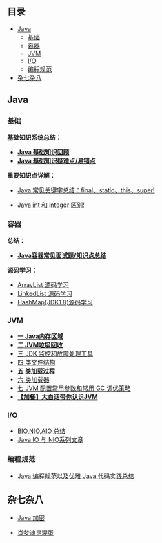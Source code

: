 
## 目录

- [Java](#java)
    - [基础](#基础)
    - [容器](#容器)
    - [JVM](#jvm)
    - [I/O](#io)
    - [编程规范](#编程规范)
- [杂七杂八](#杂七杂八)
    
## Java

### 基础

**基础知识系统总结：**

* **[Java 基础知识回顾](docs/java/Java基础知识.md)**
* **[Java 基础知识疑难点/易错点](docs/java/Java疑难点.md)**


**重要知识点详解：**

- [Java 常见关键字总结：final、static、this、super!](docs/java/basis/final、static、this、super.md)

- [Java int 和 integer 区别!](docs/java/basis/int&integer.md)

### 容器

**总结：**

* **[Java容器常见面试题/知识点总结](docs/java/collection/Java集合框架常见面试题.md)**

**源码学习：**

* [ArrayList 源码学习](docs/java/collection/ArrayList.md)  
* [LinkedList 源码学习](docs/java/collection/LinkedList.md)   
* [HashMap(JDK1.8)源码学习](docs/java/collection/HashMap.md)  

### JVM

* **[一 Java内存区域](docs/java/jvm/Java内存区域.md)**
* **[二 JVM垃圾回收](docs/java/jvm/JVM垃圾回收.md)**
* [三 JDK 监控和故障处理工具](docs/java/jvm/JDK监控和故障处理工具总结.md)
* [四 类文件结构](docs/java/jvm/类文件结构.md)
* **[五 类加载过程](docs/java/jvm/类加载过程.md)**
* [六 类加载器](docs/java/jvm/类加载器.md)
* [七 JVM 配置常用参数和常用 GC 调优策略](docs/java/jvm/GC调优参数.md)
* **[【加餐】大白话带你认识JVM](docs/java/jvm/[加餐]大白话带你认识JVM.md)**

### I/O

* [BIO,NIO,AIO 总结 ](docs/java/BIO-NIO-AIO.md)
* [Java IO 与 NIO系列文章](docs/java/Java%20IO与NIO.md)


### 编程规范

* [Java 编程规范以及优雅 Java 代码实践总结](docs/java/Java编程规范.md)

## 杂七杂八

* [Java 加密](docs/others/Java加密.md)  

* [肖梦迪是混蛋](docs/others/肖梦迪是混蛋.md)